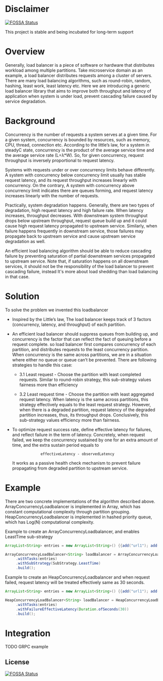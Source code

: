 # Disclaimer
[![FOSSA Status](https://app.fossa.com/api/projects/git%2Bgithub.com%2Fuber%2Fconcurrency-loadbalancer.svg?type=shield)](https://app.fossa.com/projects/git%2Bgithub.com%2Fuber%2Fconcurrency-loadbalancer?ref=badge_shield)

This project is stable and being incubated for long-term support

# Overview
Generally, load balancer is a piece of software or hardware that distributes workload among multiple partitions. 
Take microservice domain as an example, a load balancer distributes requests among a cluster of servers. 
There are many load balancing algorithms, such as round-robin, random, hashing, least work, least latency etc.
Here we are introducing a generic load balancer library that aims to improve both throughput and latency of application when system is under load,
prevent cascading failure caused by service degradation. 

# Background
Concurrency is the number of requests a system serves at a given time.
For a given system, concurrency is bounded by resources, such as memory, CPU,  thread, connection etc.
According to the little’s law, for a system in steadyC state, concurrency is the product of the average service time and the average service rate (L=λ*W).
So, for given concurrency, request throughput is inversely proportional to request latency.

Systems with requests under or over concurrency limits behave differently. 
A system with concurrency below concurrency limit usually has stable request latency, and its request throughput increases linearly with concurrency.
On the contrary, A system with concurrency above concurrency limit indicates there are queues forming, and request latency increases linearly with the number of requests.

Practically, system degradation happens. Generally, there are two types of degradation, high request latency and high failure rate.
When latency increases, throughput decreases. With downstream system throughput drops below upstream throughput, request queue build up and it could cause high request latency propagated to upstream service.
Similarly, when failure happens frequently in downstream service, those failures may propagate back to upstream service and cause upstream service degradation as well.

An efficient load balancing algorithm should be able to reduce cascading failure by preventing saturation of partial downstream services propagated to upstream service.
Note that, if saturation happens on all downstream services, it should not be the responsibility of the load balancer to prevent cascading failure, instead It's more about load shedding than load balancing in that case. 

# Solution
To solve the problem we invented this loadbalancer 
- Inspired by the Little’s law, The load balancer keeps track of 3 factors (concurrency, latency, and throughput) of each partition.
- An efficient load balancer should suppress queues from building up, and concurrency is the factor that can reflect the fact of queuing before a request complete.
so load balancer first compares concurrency of each partition, and distributes requests to the least concurrency partition. 
When concurrency is the same across partitions,  we are in a situation where either no queue or queue can’t be prevented. There are following strategies to handle this case:
    
    - 3.1 Least request - Choose the partition with least completed requests. Similar to round-robin strategy, this sub-strategy values fairness more than efficiency
    
    - 3.2 Least request time - Choose the partition with least aggregated request latency. When latency is the same across partitions, this strategy effectively equals to the least request strategy. 
    However, when there is a degraded partition, request latency of the degraded partition increases, thus, its throughput drops. Conclusively, this sub-strategy values efficiency more than fairness.

- To optimize request success rate, define effective latency for failures, and reflect failure in the term of latency. 
Concretely, when request failed, we keep the concurrency sustained by one for an extra amount of time, and the extra sustain period equals to 
                   
                   effectiveLatency - observedLatency

  It works as a passive health check mechanism to prevent failure propagating from degraded partition to upstream service.


# Example

There are two concrete implementations of the algorithm described above.
ArrayConcurrencyLoadbalancer is implemented in Array, which has constant computational complexity through partition grouping.
HeapConcurrencyLoadbalancer is implemented in hashed priority queue, which has Log(N) computational complexity.

Example to create an ArrayConcurrencyLoadbalancer, and enables LeastTime sub-strategy
```java
ArrayList<String> entries = new ArrayList<String>() {{add("url1"); add("url2"); add("url3");}};

ArrayConcurrencyLoadBalancer<String> loadBalancer = ArrayConcurrencyLoadBalancer.newBuilder(String.class)
     .withTasks(entries)
     .withSubStrategy(SubStrategy.LeastTime)
     .build();
```

Example to create an HeapConcurrencyLoadbalancer
and when request failed, request latency will be treated effectively same as 30 seconds.
```java
ArrayList<String> entries = new ArrayList<String>() {{add("url1"); add("url2");}};

HeapConcurrencyLoadBalancer<String> loadBalancer = HeapConcurrencyLoadBalancer.newBuilder(String.class)
     .withTasks(entries)
     .withFailureEffectiveLatency(Duration.ofSeconds(30))
     .build();
```

# Integration
TODO
GRPC example

## License
[![FOSSA Status](https://app.fossa.com/api/projects/git%2Bgithub.com%2Fuber%2Fconcurrency-loadbalancer.svg?type=large)](https://app.fossa.com/projects/git%2Bgithub.com%2Fuber%2Fconcurrency-loadbalancer?ref=badge_large)